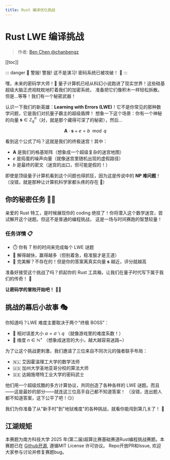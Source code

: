 ```yaml
---
title: Rust 编译优化挑战
---
```


<script setup>
import { onMounted, ref } from 'vue'

onMounted(() => {
  /* ---------- 1. 创建覆盖层和提示文字 ---------- */
  const overlay = Object.assign(document.createElement('div'), {
    style: `
      position: fixed;
      inset: 0;
      z-index: 9999;
      pointer-events: auto;
      background: rgba(0, 0, 0, 0.9);
      opacity: 0;
      transition: opacity 1.2s ease;
    `
  })
  document.body.appendChild(overlay)
  requestAnimationFrame(() => { overlay.style.opacity = 1 })

  // Matrix LOGO text
  const logo = Object.assign(document.createElement('div'), {
    innerHTML: '2025 SUSTCSC <span style="color:#0f0;">RUST</span>',
    style: `
      position: absolute;
      top: 40%;
      left: 50%;
      transform: translate(-50%, -50%);
      font-family: 'Courier New', monospace;
      font-size: 32px;
      color: #fff;
      text-shadow:
        0 0 8px rgba(0,255,0,0.8),
        0 0 16px rgba(0,255,0,0.6),
        0 0 24px rgba(255,255,255,0.4);
      pointer-events: none;
      z-index: 10000;
    `
  })
  overlay.appendChild(logo)

  // Click prompt
  const prompt = Object.assign(document.createElement('div'), {
    innerText: '点击任意处继续',
    style: `
      position: absolute;
      top: 60%;
      left: 50%;
      transform: translate(-50%, -50%);
      font-size: 24px;
      color: #0f0;
      text-shadow: 0 0 6px rgba(0,255,0,0.7);
      pointer-events: none;
      z-index: 10000;
    `
  })
  overlay.appendChild(prompt)

  // Matrix rain canvas
  const canvas = document.createElement('canvas')
  canvas.style.position = 'absolute'
  canvas.style.top = '0'
  canvas.style.left = '0'
  canvas.style.width = '100%'
  canvas.style.height = '100%'
  canvas.style.pointerEvents = 'none'
  overlay.appendChild(canvas)

  // Setup canvas
  const ctx = canvas.getContext('2d')
  let w = canvas.width = window.innerWidth
  let h = canvas.height = window.innerHeight

  // Characters to use (mix of Katakana, numbers, and Rust-related symbols)
  const chars = 'ﾊﾐﾋｰｳｼﾅﾓﾆｻﾜﾂｵﾘｱﾎﾃﾏｹﾒｴｶｷﾑﾕﾗｾﾈｽﾀﾇﾍ012345789:・.RUST{}[]&<>=!+-*/';
  const charSize = 16
  const columns = Math.floor(w / charSize)
  const drops = new Array(columns).fill(1)
  let running = true

  // Green matrix color
  ctx.fillStyle = '#0f0'
  ctx.font = charSize + 'px monospace'

  function animate() {
    if (!running) return
    
    // Semi-transparent black to create fade effect
    ctx.fillStyle = 'rgba(0, 0, 0, 0.05)'
    ctx.fillRect(0, 0, w, h)
    
    ctx.fillStyle = '#0F0'
    for (let i = 0; i < drops.length; i++) {
      // Random character
      const char = chars[Math.floor(Math.random() * chars.length)]
      
      // Draw the character
      ctx.fillText(char, i * charSize, drops[i] * charSize)
      
      // Move the drop down
      if (drops[i] * charSize > h && Math.random() > 0.975) {
        drops[i] = 0
      }
      drops[i]++
    }
    requestAnimationFrame(animate)
  }

  // Start animation
  animate()

  // Handle window resize
  window.addEventListener('resize', () => {
    w = canvas.width = window.innerWidth
    h = canvas.height = window.innerHeight
    drops.length = Math.floor(w / charSize)
    drops.fill(1)
  })

  // Close overlay function
  const closeOverlay = () => {
    if (!running) return // Prevent multiple closings
    running = false
    overlay.style.opacity = 0
    setTimeout(() => overlay.remove(), 1200)
  }

  // Close on click
  overlay.addEventListener('click', closeOverlay)
  
  // Auto close after 6 seconds
  setTimeout(closeOverlay, 6000)
})
</script>

<ClientOnly />

# Rust LWE 编译挑战

> 作者: [Ben Chen @chanbengz](https://github.com/chanbengz)

[[toc]]

::: danger
🚨 警报! 警报! 这不是演习! 密码系统已被攻破！ 🚨
:::

嘿，未来的密码学大师！👋 量子计算机已经从科幻小说跑进了现实世界！这些硅基超级大脑正虎视眈眈地盯着我们的加密系统，
准备把它们像积木一样轻松拆散。但是...等等！我们有一个秘密武器！

认识一下我们的新英雄：**Learning with Errors (LWE)**！它不是你常见的那种数学问题，它是我们对抗量子霸主的超级盾牌！
想象一下这个场景：你有一个神秘的向量 $\mathbf{s} \in \mathbb{Z}_q^n$（对，就是那个藏得可深了的秘密），然后...

$$
\mathbf{A} \cdot \mathbf{s} + e = b \mod q
$$

看到这个公式了吗？这就是我们的终极迷宫！其中：
- $\mathbf{A}$ 是我们的格基矩阵（想象成一个超级复杂的迷宫地图）
- $e$ 是捣蛋的噪声向量（就像迷宫里随机出现的虚假路径）
- $b$ 是最终的密文（迷宫的出口，但可能是假的！）

即使是顶级量子计算机看到这个问题也得抓狂，因为这是传说中的 **NP 难问题**！（没错，就是那种让计算机科学家都头疼的存在 🤯）

## 你的秘密任务 🕵️‍♂️

亲爱的 Rust 特工，是时候展现你的 coding 绝技了！你将潜入这个数学迷宫，尝试解开这个谜题。但这不是普通的编程挑战，
这是一场与时间赛跑的智慧较量！

### 任务详情 📋

- ⏱️ 你有 $T$ 秒的时间来完成每个 LWE 谜题
- 🚀 解得越快，赢得越多（但别着急，稳准狠才是王道）
- 🎯 完美解？不存在的！但是你的答案离真实向量 $\mathbf{s}$ 越近，评分就越高

准备好接受这个挑战了吗？抓起你的 Rust 工具箱，让我们在量子时代写下属于我们的传奇！ 💫

**让密码学的冒险开始吧！** 🚀✨

## 挑战的幕后小故事 🎭

你知道吗？LWE 难度主要取决于两个"终极 BOSS"：
- 🎯 相对误差大小 $\alpha = \sigma \backslash q$ （就像游戏里的难度系数！）
- 📏 维度 $n \in \mathbb{N}^+$ （想象成迷宫的大小，越大越容易迷路~）

为了让这个挑战更刺激，我们邀请了三位来自不同次元的强者联手布局：
- 🇳🇱 艾因霍温理工大学的数学法师
- 🇺🇸 加州大学圣地亚哥分校的算法大师
- 🇩🇪 达姆施塔特工业大学的密码武士

他们用一个超级炫酷的多方计算协议，共同创造了各种各样的 LWE 谜题。而且——这是最妙的部分——就连这三位高手自己都不知道答案！
（没错，连出题人都不知道答案，这下公平了吧！😏）

我们为你准备了从"新手村"到"地狱难度"的各种挑战，就看你能闯到第几关了！ 💪

## 江湖规矩

本赛题为南方科技大学 2025 年(第二届)超算比赛基础赛道Rust编程挑战赛题。本赛题已在
[Github开源](https://github.com/chanbengz/sustcsc-rs), 遵循MIT License 许可协议。
Repo开放PR和Issue, 欢迎大家参与讨论并修复赛题bug。